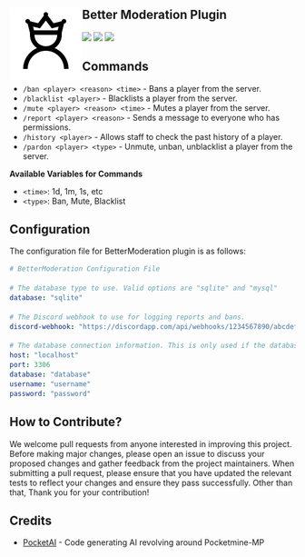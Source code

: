 ## Better Moderation Plugin <img src="https://github.com/NopeNotDark/BetterModeration/blob/main/logo.png" height="128" width="128" align="left"></img>
[![](https://poggit.pmmp.io/shield.state/BetterModeration)](https://poggit.pmmp.io/p/BetterModeration)
<a href="https://poggit.pmmp.io/p/BetterModeration"><img src="https://poggit.pmmp.io/shield.state/BetterModeration"></a> [![](https://poggit.pmmp.io/shield.api/Spyglass-Sniper)](https://poggit.pmmp.io/p/Spyglass-Sniper)
<a href="https://poggit.pmmp.io/p/BetterModeration"></a>

## Commands 
- `/ban <player> <reason> <time>` - Bans a player from the server.
- `/blacklist <player>` - Blacklists a player from the server.
- `/mute <player> <reason> <time>` - Mutes a player from the server.
- `/report <player> <reason>` - Sends a message to everyone who has permissions.
- `/history <player>` - Allows staff to check the past history of a player.
- `/pardon <player> <type>` - Unmute, unban, unblacklist a player from the server.

 __Available Variables for Commands__
- `<time>`: 1d, 1m, 1s, etc
- `<type>`: Ban, Mute, Blacklist

## Configuration
The configuration file for BetterModeration plugin is as follows:

```yaml
# BetterModeration Configuration File

# The database type to use. Valid options are "sqlite" and "mysql"
database: "sqlite"

# The Discord webhook to use for logging reports and bans.
discord-webhook: "https://discordapp.com/api/webhooks/1234567890/abcdefghijklmnopqrstuvwxyz"

# The database connection information. This is only used if the database type is set to "mysql"
host: "localhost"
port: 3306
database: "database"
username: "username"
password: "password"
```

## How to Contribute?
We welcome pull requests from anyone interested in improving this project. Before making major changes, please open an issue to discuss your proposed changes and gather feedback from the project maintainers.
When submitting a pull request, please ensure that you have updated the relevant tests to reflect your changes and ensure they pass successfully.
Other than that, Thank you for your contribution!

## Credits
- [PocketAI](https://thedarkproject.net/pocketai) - Code generating AI revolving around Pocketmine-MP
